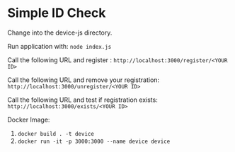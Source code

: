 # Simple ID Check

Change into the device-js directory.

Run application with:
`node index.js`

Call the following URL and register <YOUR ID>:
`http://localhost:3000/register/<YOUR ID>`

Call the following URL and remove your registration:
`http://localhost:3000/unregister/<YOUR ID>`

Call the following URL and test if registration exists:
`http://localhost:3000/exists/<YOUR ID>`

Docker Image:

1. `docker build . -t device`
2. `docker run -it -p 3000:3000 --name device device`
